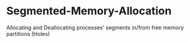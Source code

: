 # Segmented-Memory-Allocation
Allocating and Deallocating processes' segments in/from free memory partitions (Holes)
